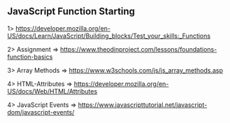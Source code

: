 ## JavaScript Function Starting

1> https://developer.mozilla.org/en-US/docs/Learn/JavaScript/Building_blocks/Test_your_skills:_Functions

2> Assignment => https://www.theodinproject.com/lessons/foundations-function-basics

3> Array Methods => https://www.w3schools.com/js/js_array_methods.asp

4> HTML-Attributes => https://developer.mozilla.org/en-US/docs/Web/HTML/Attributes

4> JavaScript Events => https://www.javascripttutorial.net/javascript-dom/javascript-events/
